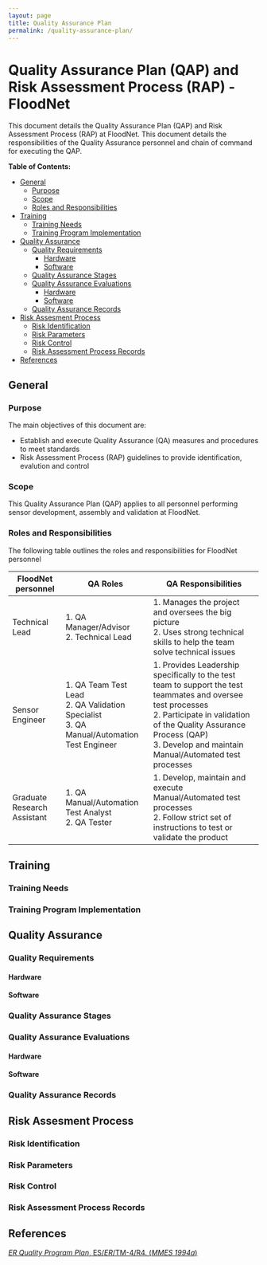 ```yaml
---
layout: page
title: Quality Assurance Plan
permalink: /quality-assurance-plan/
---
```


# Quality Assurance Plan (QAP) and Risk Assessment Process (RAP)  - FloodNet

This document details the Quality Assurance Plan (QAP) and Risk Assessment Process (RAP) at FloodNet. This document details the responsibilities of the Quality Assurance personnel and chain of command for executing the QAP. 

**Table of Contents:**

  * [General](#general)
      * [Purpose](#purpose)
      * [Scope](#scope)
      * [Roles and Responsibilities](#roles-and-responsibilities)
  * [Training](#training)
      * [Training Needs](#training-needs)
      * [Training Program Implementation](#training-program-implementation)
  * [Quality Assurance](#quality-assurance)
      * [Quality Requirements](#quality-requirements)
          * [Hardware](#hardware)
          * [Software](#software)
      * [Quality Assurance Stages](#quality-assurance-stages)
      * [Quality Assurance Evaluations](#quality-assurance-evaluations)
          * [Hardware](#hardware)
          * [Software](#software)
    * [Quality Assurance Records](#quality-assurance-records)
* [Risk Assesment Process](#risk-assessment-process)
  * [Risk Identification](#risk-identification)
  * [Risk Parameters](#risk-parameters)
  * [Risk Control](#risk-control)
  * [Risk Assessment Process Records](#risk-assessment-process-records)
* [References](#references)

## General

### Purpose

The main objectives of this document are:

- Establish and execute Quality Assurance (QA) measures and procedures to meet standards 
- Risk Assessment Process (RAP) guidelines to provide identification, evalution and control

### Scope

This Quality Assurance Plan (QAP) applies to all personnel performing sensor development, assembly and validation at FloodNet.

### Roles and Responsibilities

The following table outlines the roles and responsibilities for FloodNet personnel

| FloodNet personnel          | QA Roles                                                     | QA Responsibilities                                          |
| --------------------------- | ------------------------------------------------------------ | ------------------------------------------------------------ |
| Technical Lead              | 1. QA Manager/Advisor <br />2. Technical Lead                | 1. Manages the project and oversees the big picture<br />2. Uses strong technical skills to help the team solve technical issues |
| Sensor Engineer             | 1. QA Team Test Lead <br />2. QA Validation Specialist <br />3. QA Manual/Automation Test Engineer | 1. Provides Leadership specifically to the test team to support the test teammates and oversee test processes<br /> 2. Participate in validation of the Quality Assurance Process (QAP)<br /> 3. Develop and maintain Manual/Automated test processes |
| Graduate Research Assistant | 1. QA Manual/Automation Test Analyst <br />2. QA Tester      | 1. Develop, maintain and execute Manual/Automated test processes <br />2. Follow strict set of instructions to test or validate the product |

## Training

### Training Needs

### Training Program Implementation

## Quality Assurance

### Quality Requirements

#### Hardware

#### Software

### Quality Assurance Stages

### Quality Assurance Evaluations

#### Hardware

#### Software

### Quality Assurance Records

## Risk Assesment Process

### Risk Identification

### Risk Parameters

### Risk Control

### Risk Assessment Process Records

## References

[*ER Quality Program Plan*, ES/*ER*/TM-4/R4. (*MMES 1994a*)](https://rais.ornl.gov/documents/tm117.pdf)






